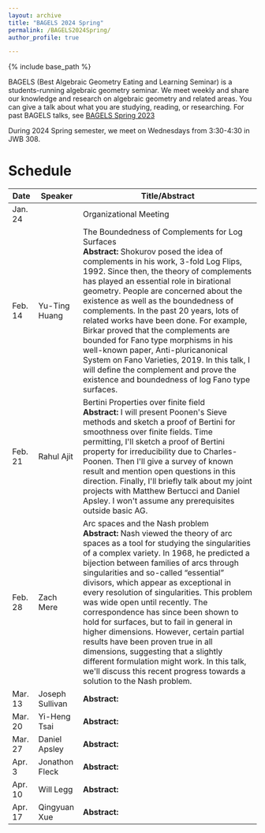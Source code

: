 ```yaml
---
layout: archive
title: "BAGELS 2024 Spring"
permalink: /BAGELS2024Spring/
author_profile: true

---
```


{% include base_path %}


BAGELS (Best Algebraic Geometry Eating and Learning Seminar) is a students-running algebraic geometry seminar. We meet weekly and share our knowledge and research on algebraic geometry and related areas. You can give a talk about what you are studying, reading, or researching. For past BAGELS talks, see [BAGELS Spring 2023](https://www.math.utah.edu/~slee/Bagels.html)

During 2024 Spring semester, we meet on Wednesdays from 3:30-4:30 in JWB 308.

Schedule
======

| Date    | Speaker          | Title/Abstract                                             |
|---------|------------------|--------------------------------------------------------------------------------|
| Jan. 24 |                  | Organizational Meeting                                                         |
| Feb. 14 |Yu-Ting Huang                  | The Boundedness of Complements for Log Surfaces <br> **Abstract:** Shokurov posed the idea of complements in his work, 3-fold Log Flips, 1992. Since then, the theory of complements has played an essential role in birational geometry. People are concerned about the existence as well as the boundedness of complements. In the past 20 years, lots of related works have been done. For example, Birkar proved that the complements are bounded for Fano type morphisms in his well-known paper, Anti-pluricanonical System on Fano Varieties, 2019. In this talk, I will define the complement and prove the existence and boundedness of log Fano type surfaces.                                                                 |
| Feb. 21 |Rahul Ajit                  | Bertini Properties over finite field <br> **Abstract:** I will present Poonen's Sieve methods and sketch a proof of Bertini for smoothness over finite fields. Time permitting, I'll sketch a proof of Bertini property for irreducibility due to Charles-Poonen. Then I'll give a survey of known result and mention open questions in this direction. Finally, I'll briefly talk about my joint projects with Matthew Bertucci and Daniel Apsley. I won't assume any prerequisites outside basic AG.                                                                  |
| Feb. 28 |Zach Mere                  | Arc spaces and the Nash problem <br> **Abstract:** Nash viewed the theory of arc spaces as a tool for studying the singularities of a complex variety. In 1968, he predicted a bijection between families of arcs through singularities and so-called “essential” divisors, which appear as exceptional in every resolution of singularities. This problem was wide open until recently. The correspondence has since been shown to hold for surfaces, but to fail in general in higher dimensions. However, certain partial results have been proven true in all dimensions, suggesting that a slightly different formulation might work. In this talk, we'll discuss this recent progress towards a solution to the Nash problem.                                                                                                               |
| Mar. 13 |Joseph Sullivan                  | **Abstract:**                                                                  |
| Mar. 20 |Yi-Heng Tsai                  | **Abstract:**                                                                  |
| Mar. 27 |Daniel Apsley                  | **Abstract:**                                                                  |
| Apr. 3  |Jonathon Fleck                  | **Abstract:**                                                                  |
| Apr. 10 |Will Legg                  | **Abstract:**                                                                  |
| Apr. 17 |Qingyuan Xue                  | **Abstract:**                                                                  |
